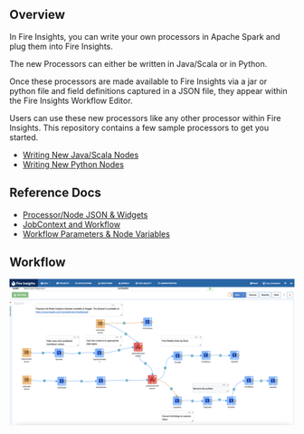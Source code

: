 ## Overview

In Fire Insights, you can write your own processors in Apache Spark and plug them into Fire Insights.

The new Processors can either be written in Java/Scala or in Python.

Once these processors are made available to Fire Insights via a jar or python file and field definitions captured in a JSON file, they appear within the Fire Insights Workflow Editor. 

Users can use these new processors like any other processor within Fire Insights. This repository contains a few sample processors to get you started.

<!--- # For more examples on writing nodes in Sparkflows, refer: -->

<!--- https://github.com/sparkflows/sparkflows-stanfordcorenlp -->

- [Writing New Java/Scala Nodes](./java_nodes/README.md)
- [Writing New Python Nodes](./python_nodes/README.md)


## Reference Docs

- [Processor/Node JSON & Widgets](https://github.com/sparkflows/writing-new-node/blob/master/docs/README_Processor_JSON.md)
- [JobContext and Workflow](https://github.com/sparkflows/writing-new-node/blob/master/docs/README_JobContext.md)
- [Workflow Parameters & Node Variables](https://github.com/sparkflows/writing-new-node/blob/master/docs/README_Node_Variables.md)


## Workflow

<img src="https://github.com/sparkflows/writing-new-node/blob/master/docs/images/workflow.png"/>

